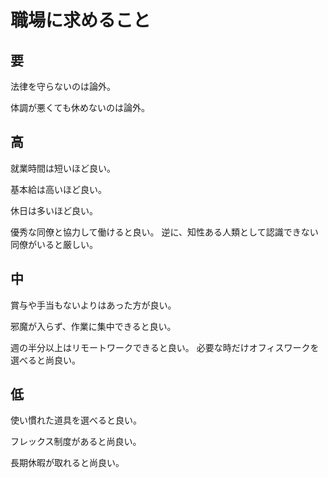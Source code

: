 # 職場に求めること

## 要

法律を守らないのは論外。

体調が悪くても休めないのは論外。

## 高

就業時間は短いほど良い。

基本給は高いほど良い。

休日は多いほど良い。

優秀な同僚と協力して働けると良い。
逆に、知性ある人類として認識できない同僚がいると厳しい。

## 中

賞与や手当もないよりはあった方が良い。

邪魔が入らず、作業に集中できると良い。

週の半分以上はリモートワークできると良い。
必要な時だけオフィスワークを選べると尚良い。

## 低

使い慣れた道具を選べると良い。

フレックス制度があると尚良い。

長期休暇が取れると尚良い。
